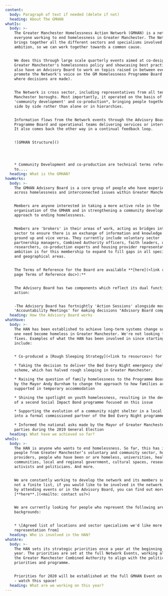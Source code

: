 ```yaml
---
content:
  body: Paragraph of text if needed (delete if not)
  heading: About The GMHAN
whatIs:
  body: >-
    The Greater Manchester Homelessness Action Network (GMHAN) is a network for
    everyone working to end homelessness in Greater Manchester. The Network
    brings together all the different sectors and specialisms involved in this
    ambition, so we can work together towards a common cause. 


    We does this through large scale quarterly events aimed at co-designing
    Greater Manchester's homelessness policy and showcasing best practice. We
    also have an Advisory Board to work on topics raised in between events and
    promote the Network's voice on the GM Homelessness Programme Board (which is
    where decisions are made). 


    The Network is cross sector, including representatives from all ten Greater
    Manchester boroughs. Most importantly, it operated on the basis of
    'community development' and co-production*, bringing people together to work
    side by side rather than alone or in hierarchies.


    Information flows from the Network events through the Advisory Board to the
    Programme Board and operational teams delivering services or interventions.
    It also comes back the other way in a continual feedback loop. 


    ![GMHAN Structure]()




    * Community Development and co-production are technical terms referring
    to....
  heading: What is the GMHAN?
howWorks:
  body: >-
    The GMHAN Advisory Board is a core group of people who have experience
    across homelessness and interconnected issues within Greater Manchester.


    Members are anyone interested in taking a more active role in the
    organisation of the GMHAN and in strengthening a community development
    approach to ending homelessness.


    Members are 'brokers' in their areas of work, acting as bridges into their
    sector to ensure there is an exchange of information and knowledge from the
    ground up and vice versa. They currently include voluntary sector
    partnership managers, Combined Authority officers, faith leaders, university
    researchers, co-production experts and housing provider representatives. The
    ambition is for this membership to expand to fill gaps in all specialisms
    and geographical areas.


    The Terms of Reference for the Board are available **[here](<link resources
    page Terms of Reference doc>):**


    The Advisory Board has two components which reflect its dual functions of
    action:


    -The Advisory Board has fortnightly 'Action Sessions' alongside more formal
    'Accountability Meetings' for making decisions "Advisory Board components"
  heading: How the Advisory Board works
whatHave:
  body: >-
    The HAN has been established to achieve long-term systems change so that no
    one need become homeless in Greater Manchester. We're not looking for quick
    fixes. Examples of what the HAN has been involved in since starting in 2017
    include:


    * Co-produced a [Rough Sleeping Strategy](<link to resources>) for the city

    * Taking the decision to deliver the Bed Every Night emergency shelter
    scheme, which has halved rough sleeping in Greater Manchester.

    * Raising the question of family homelessness to the Programme Board Chaired
    by the Mayor Andy Burnham to change the approach to how families are
    supported in temporary accommodation

    * Shining the spotlight on youth homelessness, resulting in the development
    of a second Social Impact Bond programme focused on this issue

    * Supporting the evolution of a community night shelter in a local borough
    into a formal commissioned partner of the Bed Every Night programme

    * Informed the national asks made by the Mayor of Greater Manchester to
    parties during the 2019 General Election
  heading: What have we achieved so far?
whoIs:
  body: >-
    The HAN is anyone who wants to end homelessness. So far, this has included
    people from Greater Manchester’s voluntary and community sector, housing
    providers, people who have been or are homeless, universities, health, faith
    communities, local and regional government, cultural spaces, researchers,
    activists and politicians. And more.


    We are constantly working to develop the network and its members so this is
    not a finite list, if you would like to be involved in the network, either
    by attending events or in the Advisory Board, you can find out more
    [**here**.](<mailto: contact us?>)


    We are currently looking for people who represent the following areas or
    backgrounds:


    * \[Agreed list of locations and sector specialisms we'd like more
    representation from]
  heading: Who is involved in the HAN?
whatAre:
  body: >-
    The HAN sets its strategic priorities once a year at the beginning of the
    year. The priorities are set at the full Network Events, working alongside
    the Greater Manchester Combined Authority to align with the political
    priorities and programme.


    Priorities for 2020 will be established at the full GMHAN Event on 3rd March
    - watch this space!
  heading: What are we working on this year?
---
```


